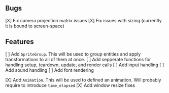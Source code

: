 ## Bugs
[X] Fix camera projection matrix issues
[X] Fix issues with sizing (currently it is bound to screen-space)

## Features
[ ] Add `SpriteGroup`. This will be used to group entities and apply transformations to all of them at once.
[ ] Add sepperate functions for handling setup, teardown, update, and render calls
[ ] Add input handling
[ ] Add sound handling
[ ] Add font rendering

[X] Add `Animation`. This will be used to defined an animation. Will probably require to introduce `time_elapsed`
[X] Add window resize fixes